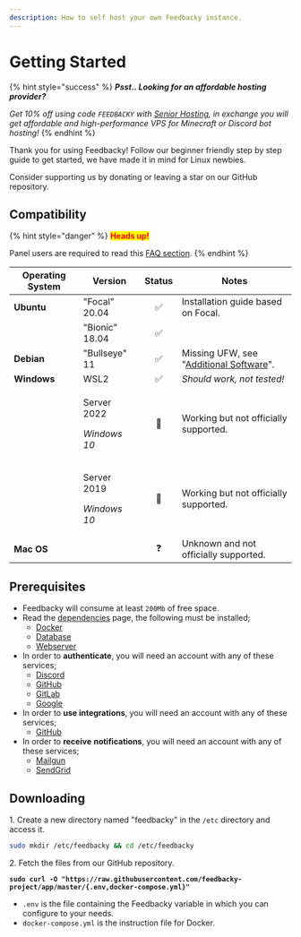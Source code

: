 ```yaml
---
description: How to self host your own Feedbacky instance.
---
```


# Getting Started

{% hint style="success" %}
_**Psst.. Looking for an affordable hosting provider?**_&#x20;

_Get 10% off using code `FEEDBACKY` with_ [_Senior Hosting_](https://billing.senior-host.com/link.php?id=1)_, in exchange you will get affordable and high-performance VPS for Minecraft or Discord bot hosting!_&#x20;
{% endhint %}

Thank you for using Feedbacky! Follow our beginner friendly step by step guide to get started, we have made it in mind for Linux newbies.&#x20;

Consider supporting us by donating or leaving a star on our GitHub repository.

## Compatibility

{% hint style="danger" %}
<mark style="color:red;">**Heads up!**</mark>

Panel users are required to read this [FAQ section](../../project-overview/faq.md#can-i-host-feedbacky-on-x-panel).
{% endhint %}

| Operating System | Version                                       | Status | Notes                                                                                     |
| ---------------- | --------------------------------------------- | :----: | ----------------------------------------------------------------------------------------- |
| **Ubuntu**       | "Focal" 20.04                                 |    ✅   | Installation guide based on Focal.                                                        |
| ​                | "Bionic" 18.04                                |    ✅   | ​                                                                                         |
| **Debian**       | "Bullseye" 11                                 |    ✅   | ​Missing UFW, see "[Additional Software](../dependencies.md#uncomplicated-firewall-ufw)". |
| **Windows**      | WSL2                                          |    ✅   | _Should work, not tested!_                                                                |
| ​                | <p>​Server 2022</p><p><em>Windows 10</em></p> |   🔧   | Working but not officially supported.                                                     |
| ​                | <p>​Server 2019</p><p><em>Windows 10</em></p> |   🔧   | Working but not officially supported.                                                     |
| **Mac OS**       | ​                                             |    ❓   | Unknown and not officially supported.                                                     |

## Prerequisites

* Feedbacky will consume at least `200Mb` of free space.
* Read the [dependencies](../dependencies.md) page, the following must be installed;
  * [Docker](../dependencies.md#docker)
  * [Database](../dependencies.md#mariadb)
  * [Webserver](../dependencies.md#nginx)
* In order to **authenticate**, you will need an account with any of these services;
  * [Discord](https://discord.com)
  * [GitHub](https://github.com)
  * [GitLab](https://about.gitlab.com)
  * [Google](https://www.google.com)
* In order to **use integrations**, you will need an account with any of these services;
  * [GitHub](https://github.com)
* In order to **receive** **notifications**, you will need an account with any of these services;
  * [Mailgun](https://www.mailgun.com)
  * [SendGrid](https://sendgrid.com)

## Downloading

1\. Create a new directory named "feedbacky" in the `/etc` directory and access it.

```bash
sudo mkdir /etc/feedbacky && cd /etc/feedbacky 
```

2\. Fetch the files from our GitHub repository.

<pre class="language-bash"><code class="lang-bash"><strong>sudo curl -O "https://raw.githubusercontent.com/feedbacky-project/app/master/{.env,docker-compose.yml}"</strong></code></pre>

* `.env` is the file containing the Feedbacky variable in which you can configure to your needs.
* `docker-compose.yml` is the instruction file for Docker.
